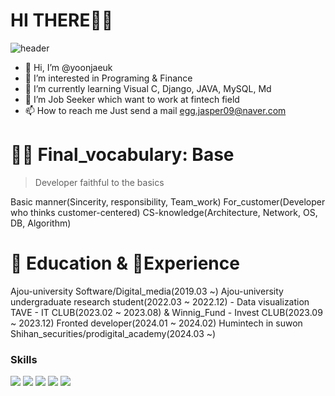 # HI THERE👨👩
![header](https://capsule-render.vercel.app/api?text=uk_introduction&animation=fadeIn)


- 👋 Hi, I’m @yoonjaeuk
- 👀 I’m interested in Programing & Finance
- 🌱 I’m currently learning Visual C, Django, JAVA, MySQL, Md
- 💞️ I’m Job Seeker which want to work at fintech field
- 📫 How to reach me Just send a mail <egg.jasper09@naver.com>

# 🤟🏻 Final_vocabulary: Base
> Developer faithful to the basics

Basic manner(Sincerity, responsibility, Team_work)
For_customer(Developer who thinks customer-centered)
CS-knowledge(Architecture, Network, OS, DB, Algorithm)

# 📕 Education & 💼Experience
Ajou-university Software/Digital_media(2019.03 ~)
Ajou-university undergraduate research student(2022.03 ~ 2022.12) - Data visualization
TAVE - IT CLUB(2023.02 ~ 2023.08) & Winnig_Fund - Invest CLUB(2023.09 ~ 2023.12)
Fronted developer(2024.01 ~ 2024.02) Humintech in suwon
Shihan_securities/prodigital_academy(2024.03 ~)

### Skills
<p align="left">
<img src="https://img.shields.io/badge/C-1E2B67?style=for-the-badge&logo=C%2B%2B&logoColor=ffffff"/>
<img src="https://img.shields.io/badge/PYTHON-1E2B67?style=for-the-badge&logo=C%2B%2B&logoColor=ffffff"/>
<img src="https://img.shields.io/badge/JAVA-1E2B67?style=for-the-badge&logo=C%2B%2B&logoColor=ffffff"/>
<img src="https://img.shields.io/badge/MYSQL-1E2B67?style=for-the-badge&logo=C%2B%2B&logoColor=ffffff"/>
<img src="https://img.shields.io/badge/C-1E2B67?style=for-the-badge&logo=C%2B%2B&logoColor=ffffff"/>
</p>
